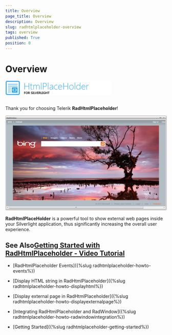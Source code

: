 ```yaml
---
title: Overview
page_title: Overview
description: Overview
slug: radhtmlplaceholder-overview
tags: overview
published: True
position: 0
---
```


# Overview



![htmlplaceholder sl icon](images/htmlplaceholder_sl_icon.png)

## 

Thank you for choosing Telerik __RadHtmlPlaceholder__!
				

![htmlplaceholder-overview](images/htmlplaceholder-overview.png)

__RadHtmlPlaceHolder__ is a powerful tool to show external web pages inside your Silverlight application, thus significantly increasing the overall user experience.
				



## See Also[Getting Started with RadHtmlPlaceholder - Video Tutorial ](http://tv.telerik.com/watch/silverlight/video/introduction-radhtmlplaceholder-silverlight)

 * [RadHtmlPlaceholder Events]({%slug radhtmlplaceholder-howto-events%})

 * [Display HTML string in RadHtmlPlaceholder]({%slug radhtmlplaceholder-howto-displayhtml%})

 * [Display external page in RadHtmlPlaceholder]({%slug radhtmlplaceholder-howto-displayexternalpage%})

 * [Integrating RadHtmlPlaceholder and RadWindow]({%slug radhtmlplaceholder-howto-radwindowintegration%})

 * [Getting Started]({%slug radhtmlplaceholder-getting-started%})
